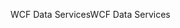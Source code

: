 <span data-ttu-id="ff715-101">WCF Data Services</span><span class="sxs-lookup"><span data-stu-id="ff715-101">WCF Data Services</span></span>